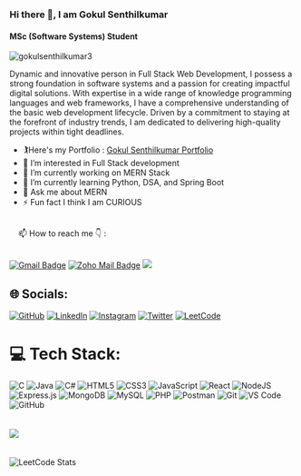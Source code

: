 ### Hi there 👋, I am Gokul Senthilkumar
#### MSc (Software Systems) Student
 
<p align="left"><img src="https://komarev.com/ghpvc/?username=gokulsenthilkumar3&label=Profile%20views&color=0e75b6&style=flat" alt="gokulsenthilkumar3" /> </p>

Dynamic and innovative person in Full Stack Web Development, I possess a strong foundation in software systems and a passion for creating impactful digital solutions. With expertise in a wide range of knowledge programming languages and web frameworks, I have a comprehensive understanding of the basic web development lifecycle. Driven by a commitment to staying at the forefront of industry trends, I am dedicated to delivering high-quality projects within tight deadlines.

- 🏌️Here's my Portfolio : [Gokul Senthilkumar Portfolio](https://www.linkedin.com/in/gokul-s-8027b4228)
- 👀 I’m interested in Full Stack development
- 🔭 I’m currently working on MERN Stack  
- 🌱 I’m currently learning Python, DSA, and Spring Boot
- 💬 Ask me about MERN
- ⚡ Fun fact I think I am CURIOUS
<br>
&nbsp;&nbsp;&nbsp;&nbsp;📫 How to reach me 👇 :
<br><br>

[![Gmail Badge](https://img.shields.io/badge/Gmail-D14836?style=for-the-badge&logo=gmail&logoColor=white)](mailto:gokulsenthilkumar3@gmail.com)
[![Zoho Mail Badge](https://img.shields.io/badge/Zoho%20Mail-FF9900?style=for-the-badge&logo=zoho&logoColor=white)](mailto:gokulsenthilkumar@zohomail.in)
[<img src="https://img.shields.io/badge/WhatsApp-25D366?style=for-the-badge&logo=whatsapp&logoColor=white"/>](https://wa.me/+916369671252)
<br>
## 🌐 Socials:
  
[![GitHub](https://img.shields.io/badge/github-181717?style=for-the-badge&logo=github)](https://github.com/gokulsenthilkumar3)
[![LinkedIn](https://img.shields.io/badge/linkedin-0A66C2?style=for-the-badge&logo=linkedin)](https://www.linkedin.com/in/gokul-s-8027b4228/)
[![Instagram](https://img.shields.io/badge/instagram-E4405F?style=for-the-badge&logo=instagram)](https://www.instagram.com/mr.kangeyan/)
[![Twitter](https://img.shields.io/badge/twitter-1DA1F2?style=for-the-badge&logo=twitter)](https://x.com/GokulKangeyanS)
[![LeetCode](https://img.shields.io/badge/LeetCode-FFA116?style=for-the-badge&logo=leetcode&logoColor=black)](https://leetcode.com/u/P2zYBiCLzn/)
<br>
# 💻 Tech Stack:

![C](https://img.shields.io/badge/C-00599C?style=for-the-badge&logo=c&logoColor=white)
![Java](https://img.shields.io/badge/Java-ED8B00?style=for-the-badge&logo=java&logoColor=white)
![C#](https://img.shields.io/badge/C%23-239120?style=for-the-badge&logo=c-sharp&logoColor=white)
![HTML5](https://img.shields.io/badge/HTML5-E34F26?style=for-the-badge&logo=html5&logoColor=white)
![CSS3](https://img.shields.io/badge/CSS3-1572B6?style=for-the-badge&logo=css3&logoColor=white)
![JavaScript](https://img.shields.io/badge/JavaScript-F7DF1E?style=for-the-badge&logo=javascript&logoColor=black)
![React](https://img.shields.io/badge/React-61DAFB?style=for-the-badge&logo=react&logoColor=black)
![NodeJS](https://img.shields.io/badge/Node.js-339933?style=for-the-badge&logo=nodedotjs&logoColor=white)
![Express.js](https://img.shields.io/badge/Express.js-000000?style=for-the-badge&logo=express&logoColor=white)
![MongoDB](https://img.shields.io/badge/MongoDB-47A248?style=for-the-badge&logo=mongodb&logoColor=white)
![MySQL](https://img.shields.io/badge/MySQL-4479A1?style=for-the-badge&logo=mysql&logoColor=white)
![PHP](https://img.shields.io/badge/PHP-777BB4?style=for-the-badge&logo=php&logoColor=white)
![Postman](https://img.shields.io/badge/Postman-FF6C37?style=for-the-badge&logo=postman&logoColor=white)
![Git](https://img.shields.io/badge/Git-F05032?style=for-the-badge&logo=git&logoColor=white)
![VS Code](https://img.shields.io/badge/VS%20Code-0078D4?style=for-the-badge&logo=visual-studio-code&logoColor=white)
![GitHub](https://img.shields.io/badge/GitHub-181717?style=for-the-badge&logo=github&logoColor=white)
<br><br><br>
<img src="https://github-readme-streak-stats.herokuapp.com/?user=gokulsenthilkumar3" />
<br><br><br>
![LeetCode Stats](https://leetcard.jacoblin.cool/P2zYBiCLzn?theme=dark&font=Marcellus&ext=heatmap)
<br/>
